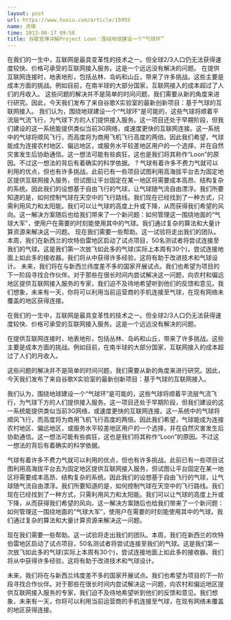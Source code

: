 ```yaml
---
layout: post
url: https://www.huxiu.com/article/15955
name: 虎嗅
time: 2013-06-17 09:58
title: 谷歌官博详解Project Loon：围绕地球建设一个“气球环”
---
```

在我们的一生中，互联网是最具变革性的技术之一。但全球2/3人口仍无法获得速度较快、价格可承受的互联网接入服务。这是一个远远没有解决的问题。 在提供互联网连接时，地表地形，包括丛林、岛屿和山丘，带来了许多挑战。这些主要是成本方面的挑战。例如目前，在南半球的大部分国家，互联网接入的成本超过了人们的月收入。 这些问题的解决并不是简单的时间问题，我们需要从新的角度来进行研究。因此，今天我们发布了来自谷歌X实验室的最新创新项目：基于气球的互联网接入。 我们认为，围绕地球建设一个“气球环”是可能的，这些气球将顺着平流层气流飞行，为气球下方的人们提供接入服务。这一项目还处于早期阶段，但我们建设的这一系统能提供类似当前3G网络，或速度更快的互联网连接。这一系统中的气球将顺风飞行，而高度将为商用飞机飞行高度的两倍。因此我们希望，气球能成为连接农村地区、偏远地区，或服务水平较差地区用户的一个选择，并在自然灾害发生后协助通信。这一想法可能有些疯狂，这也是我们将其称作“Loon”的原因。不过这一想法的背后有着确实的科学依据。 ? 气球有着许多不费力气就可以利用的优点，但也有许多挑战。此前已有一些项目试图利用高海拔平台去为固定地区提供互联网接入服务，但试图让平台固定在某一地区将需要成本高昂、结构复杂的系统。因此我们的设想基于自由飞行的气球，让气球随气流自由漂浮。我们所要知道的是，如何控制气球在天空中的飞行路线。我们现在已经找到了一种方式，只需利用风力和太阳能。我们可以让气球的高度上升或下降，从而获得我们希望的风向。这一解决方案随后也给我们带来了一个新问题：如何管理这一围绕地面的“气球大军”，使用户在需要的时刻能使用其中的气球。我们通过复杂的算法和大量计算资源来解决这一问题。 现在我们需要一些帮助。这一试验将走出我们的团队。本周，我们在新西兰的坎特伯雷地区启动了试点项目，50名测试者将尝试连接至我们的气球。这是我们第一次放飞如此多的气球(实际上本周有30个)，尝试连接地面上如此多的接收器。我们将从中获得许多经验，这将有助于改进技术和气球设计。 未来，我们将在与新西兰纬度差不多的国家开展试点。我们也希望为项目的下一阶段寻找合作伙伴。对于那些在很长时间内尝试解决这一问题，向农村和偏远地区提供互联网接入服务的专家，我们迫不及待地希望听到他们的反馈和意见。我们想象，未来有一天，你将可以利用当前运营商的手机连接至气球，在现有网络未覆盖的地区获得连接。

在我们的一生中，互联网是最具变革性的技术之一。但全球2/3人口仍无法获得速度较快、价格可承受的互联网接入服务。这是一个远远没有解决的问题。

在提供互联网连接时，地表地形，包括丛林、岛屿和山丘，带来了许多挑战。这些主要是成本方面的挑战。例如目前，在南半球的大部分国家，互联网接入的成本超过了人们的月收入。

这些问题的解决并不是简单的时间问题，我们需要从新的角度来进行研究。因此，今天我们发布了来自谷歌X实验室的最新创新项目：基于气球的互联网接入。

我们认为，围绕地球建设一个“气球环”是可能的，这些气球将顺着平流层气流飞行，为气球下方的人们提供接入服务。这一项目还处于早期阶段，但我们建设的这一系统能提供类似当前3G网络，或速度更快的互联网连接。这一系统中的气球将顺风飞行，而高度将为商用飞机飞行高度的两倍。因此我们希望，气球能成为连接农村地区、偏远地区，或服务水平较差地区用户的一个选择，并在自然灾害发生后协助通信。这一想法可能有些疯狂，这也是我们将其称作“Loon”的原因。不过这一想法的背后有着确实的科学依据。

气球有着许多不费力气就可以利用的优点，但也有许多挑战。此前已有一些项目试图利用高海拔平台去为固定地区提供互联网接入服务，但试图让平台固定在某一地区将需要成本高昂、结构复杂的系统。因此我们的设想基于自由飞行的气球，让气球随气流自由漂浮。我们所要知道的是，如何控制气球在天空中的飞行路线。我们现在已经找到了一种方式，只需利用风力和太阳能。我们可以让气球的高度上升或下降，从而获得我们希望的风向。这一解决方案随后也给我们带来了一个新问题：如何管理这一围绕地面的“气球大军”，使用户在需要的时刻能使用其中的气球。我们通过复杂的算法和大量计算资源来解决这一问题。

现在我们需要一些帮助。这一试验将走出我们的团队。本周，我们在新西兰的坎特伯雷地区启动了试点项目，50名测试者将尝试连接至我们的气球。这是我们第一次放飞如此多的气球(实际上本周有30个)，尝试连接地面上如此多的接收器。我们将从中获得许多经验，这将有助于改进技术和气球设计。

未来，我们将在与新西兰纬度差不多的国家开展试点。我们也希望为项目的下一阶段寻找合作伙伴。对于那些在很长时间内尝试解决这一问题，向农村和偏远地区提供互联网接入服务的专家，我们迫不及待地希望听到他们的反馈和意见。我们想象，未来有一天，你将可以利用当前运营商的手机连接至气球，在现有网络未覆盖的地区获得连接。

